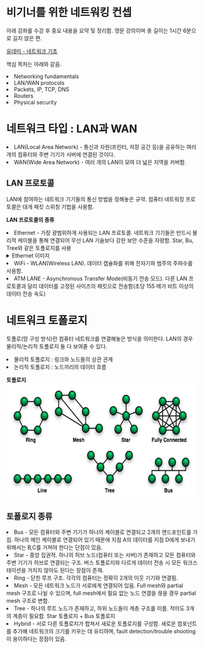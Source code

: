 # 비기너를 위한 네트워킹 컨셉
아래 강좌를 수강 후 중요 내용을 요약 및 정리함. 영문 강의이며 총 길이는 1시간 6분으로 길지 않은 편. 

[유데미 - 네트워크 기초](https://www.udemy.com/course/networking-concepts-for-beginners/learn/lecture/6060530?start=15#overview)

핵심 목차는 아래와 같음. 

<li>Networking fundamentals</li>
<li>LAN/WAN protocols</li>
<li>Packets, IP, TCP, DNS</li>
<li>Routers</li>
<li>Physical security</li>

# 네트워크 타입 : LAN과 WAN
<li>LAN(Local Area Network) - 통신과 자원(프린터, 저장 공간 등)을 공유하는 여러 개의 컴퓨터와 주변 기기가 서버에 연결된 것이다.</li>
<li>WAN(Wide Area Network) - 여러 개의 LAN이 모여 더 넓은 지역을 커버함.</li> 

## LAN 프로토콜
LAN에 참여하는 네트워크 기기들의 통신 방법을 정해놓은 규약. 컴퓨터 네트워킹 프로토콜은 대개 패킷 스위칭 기법을 사용함. 

<span><b>LAN 프로토콜의 종류</b></span>
<li>Ethernet - 가장 광범위하게 사용되는 LAN 프로토콜. 네트워크 기기들은 반드시 물리적 케이블을 통해 연결되어 무선 LAN 기술보다 강한 보안 수준을 자랑함. Star, Bu, Tree와 같은 토폴로지를 사용</li>

<details>
    <summary>Ethernet 이미지</summary>
    <img src="./ethernet.jpg" width=1000px height=600px/>
    <li>Fast Ethernet - 구리 재질 Ethernet 케이블(초당 100 메가 비트 데이터 전송 속도)</li>
    <li>Gig Ethernet - 광섬유 재질 Ethernet 케이블 (초당 10억 비트 데이터 전송 속도. 엔터프라이즈용 네트워크에 주로 사용됨)</li>
</details>

<li>WiFi - WLAN(Wireless LAN). 데이터 캡슐화를 위해 전자기파 범주의 주파수를 사용함.  </li>
<li>ATM LANE - Asynchronous Transfer Mode(비동기 전송 모드). 다른 LAN 프로토콜과 달리 데이터를 고정된 사이즈의 패킷으로 전송함(초당 155 메가 비트 이상의 데이터 전송 속도) </li>

# 네트워크 토폴로지
토폴로(망 구성 방식)란 컴퓨터 네트워크를 연결해놓은 방식을 의미한다. LAN의 경우 물리적/논리적 토폴로지 둘 다 보여줄 수 있다. 

<li>물리적 토폴로지 : 링크와 노드들의 상관 관계</li>
<li>논리적 토폴로지 : 노드끼리의 데이터 흐름</li>

<span><b>토폴로지</b></span>
<img src="./토폴로지.png" width=500px height=300px/>

## 토폴로지 종류
<li>Bus - 모든 컴퓨터와 주변 기기가 하나의 케이블로 연결되고 2개의 엔드포인트를 가짐. 하나의 메인 케이블로 연결되어 있기 때문에 지점 A의 데이터를 지점 D에게 보내기 위해서는 B,C를 거쳐야 한다는 단점이 있음.</li>
<li>Star - 중앙 집권적. 하나의 허브 노드(컴퓨터 또는 서버)가 존재하고 모든 컴퓨터와 주변 기기가 허브로 연결되는 구조. 버스 토폴로지와 다르게 데이터 전송 시 모든 워크스테이션을 거치지 않아도 된다는 장점이 존재.</li>
<li>Ring - 닫힌 루프 구조. 각각의 컴퓨터는 정확히 2개의 이웃 기기와 연결됨.</li>
<li>Mesh - 모든 네트워크 노드가 서로에게 연결되어 있음. Full mesh와 partial mesh 구조로 나뉠 수 있으며, full mesh에서 필요 없는 노드 연결을 끊을 경우 partial mesh 구조로 변함. </li>
<li>Tree - 하나의 루트 노드가 존재하고, 하위 노드들이 계층 구조를 이룸. 적어도 3개의 계층이 필요함. Star 토폴로지 + Bus 토폴로지</li>
<li>Hybrid - 서로 다른 토폴로지가 합쳐서 새로운 토폴로지를 구성함. 새로운 컴포넌트를 추가해 네트워크의 크기를 키우는 데 유리하며, fault detection/trouble shooting이 용이하다는 장점이 있음.</li>
